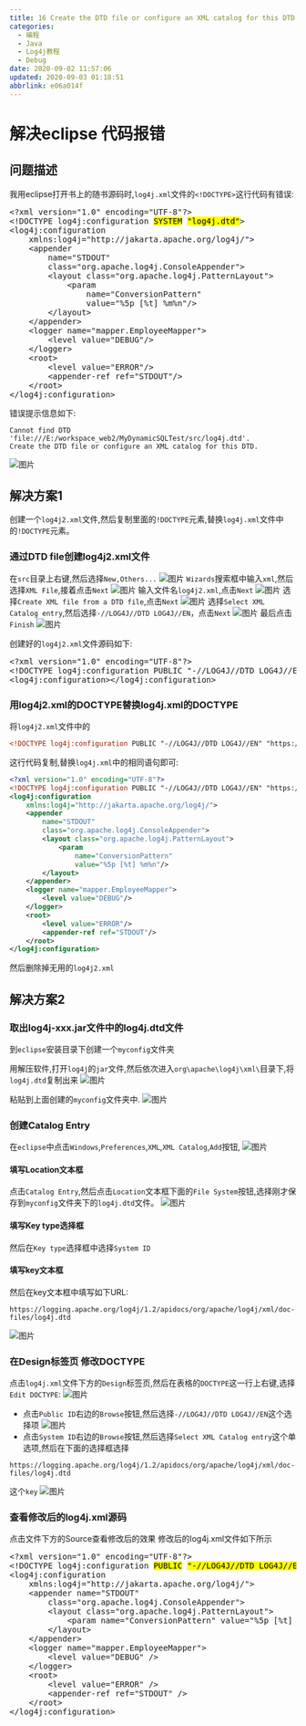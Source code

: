 ```yaml
---
title: 16 Create the DTD file or configure an XML catalog for this DTD
categories: 
  - 编程
  - Java
  - Log4j教程
  - Debug
date: 2020-09-02 11:57:06
updated: 2020-09-03 01:18:51
abbrlink: e06a014f
---
```

# 解决eclipse <!DOCTYPE log4j:configuration SYSTEM"log4j.dtd">代码报错
## 问题描述
我用eclipse打开书上的随书源码时,`log4j.xml`文件的`<!DOCTYPE>`这行代码有错误:
<pre>
&lt;?xml version="1.0" encoding="UTF-8"?&gt;
&lt;!DOCTYPE log4j:configuration <mark>SYSTEM</mark> <mark>"log4j.dtd"</mark>&gt;
&lt;log4j:configuration
    xmlns:log4j="http://jakarta.apache.org/log4j/"&gt;
    &lt;appender
        name="STDOUT"
        class="org.apache.log4j.ConsoleAppender"&gt;
        &lt;layout class="org.apache.log4j.PatternLayout"&gt;
            &lt;param
                name="ConversionPattern"
                value="%5p [%t] %m%n"/&gt;
        &lt;/layout&gt;
    &lt;/appender&gt;
    &lt;logger name="mapper.EmployeeMapper"&gt;
        &lt;level value="DEBUG"/&gt;
    &lt;/logger&gt;
    &lt;root&gt;
        &lt;level value="ERROR"/&gt;
        &lt;appender-ref ref="STDOUT"/&gt;
    &lt;/root&gt;
&lt;/log4j:configuration&gt;
</pre>

错误提示信息如下:
```
Cannot find DTD 'file:///E:/workspace_web2/MyDynamicSQLTest/src/log4j.dtd'.
Create the DTD file or configure an XML catalog for this DTD.
```
![图片](https://raw.githubusercontent.com/lanlan2017/images/master/Blog/Programming/Java/Log4jTutorial/Debug/16/1.png)

## 解决方案1
创建一个`log4j2.xml`文件,然后复制里面的`!DOCTYPE`元素,替换`log4j.xml`文件中的`!DOCTYPE`元素。
### 通过DTD file创建log4j2.xml文件
在`src`目录上右键,然后选择`New,Others...`
![图片](https://raw.githubusercontent.com/lanlan2017/images/master/Blog/Programming/Java/Log4jTutorial/Debug/16/2.png)
`Wizards`搜索框中输入`xml`,然后选择`XML File`,接着点击`Next`
![图片](https://raw.githubusercontent.com/lanlan2017/images/master/Blog/Programming/Java/Log4jTutorial/Debug/16/3.png)
输入文件名`log4j2.xml`,点击`Next`
![图片](https://raw.githubusercontent.com/lanlan2017/images/master/Blog/Programming/Java/Log4jTutorial/Debug/16/4.png)
选择`Create XML file from a DTD file`,点击`Next`
![图片](https://raw.githubusercontent.com/lanlan2017/images/master/Blog/Programming/Java/Log4jTutorial/Debug/16/5.png)
选择`Select XML Catalog entry`,然后选择`-//LOG4J//DTD LOG4J//EN`，点击`Next`
![图片](https://raw.githubusercontent.com/lanlan2017/images/master/Blog/Programming/Java/Log4jTutorial/Debug/16/6.png)
最后点击`Finish`
![图片](https://raw.githubusercontent.com/lanlan2017/images/master/Blog/Programming/Java/Log4jTutorial/Debug/16/7.png)



创建好的`log4j2.xml`文件源码如下:
<pre>
&lt;?xml version="1.0" encoding="UTF-8"?&gt;
&lt;!DOCTYPE log4j:configuration PUBLIC "-//LOG4J//DTD LOG4J//EN" "https://logging.apache.org/log4j/1.2/apidocs/org/apache/log4j/xml/doc-files/log4j.dtd" &gt;
&lt;log4j:configuration&gt;&lt;/log4j:configuration&gt;
</pre>

### 用log4j2.xml的DOCTYPE替换log4j.xml的DOCTYPE
将`log4j2.xml`文件中的
```xml
<!DOCTYPE log4j:configuration PUBLIC "-//LOG4J//DTD LOG4J//EN" "https://logging.apache.org/log4j/1.2/apidocs/org/apache/log4j/xml/doc-files/log4j.dtd" >
```
这行代码复制,替换`log4j.xml`中的相同语句即可:
```xml
<?xml version="1.0" encoding="UTF-8"?>
<!DOCTYPE log4j:configuration PUBLIC "-//LOG4J//DTD LOG4J//EN" "https://logging.apache.org/log4j/1.2/apidocs/org/apache/log4j/xml/doc-files/log4j.dtd" >
<log4j:configuration
    xmlns:log4j="http://jakarta.apache.org/log4j/">
    <appender
        name="STDOUT"
        class="org.apache.log4j.ConsoleAppender">
        <layout class="org.apache.log4j.PatternLayout">
            <param
                name="ConversionPattern"
                value="%5p [%t] %m%n"/>
        </layout>
    </appender>
    <logger name="mapper.EmployeeMapper">
        <level value="DEBUG"/>
    </logger>
    <root>
        <level value="ERROR"/>
        <appender-ref ref="STDOUT"/>
    </root>
</log4j:configuration>
```
然后删除掉无用的`log4j2.xml`

## 解决方案2
### 取出log4j-xxx.jar文件中的log4j.dtd文件
到`eclipse`安装目录下创建一个`myconfig`文件夹

用解压软件,打开`log4j`的`jar`文件,然后依次进入`org\apache\log4j\xml\`目录下,将`log4j.dtd`复制出来
![图片](https://raw.githubusercontent.com/lanlan2017/images/master/Blog/Programming/Java/Log4jTutorial/Debug/16/9.png)

粘贴到上面创建的`myconfig`文件夹中.
![图片](https://raw.githubusercontent.com/lanlan2017/images/master/Blog/Programming/Java/Log4jTutorial/Debug/16/8.png)



### 创建Catalog Entry
在`eclipse`中点击`Windows`,`Preferences`,`XML`,`XML Catalog`,`Add`按钮,
![图片](https://raw.githubusercontent.com/lanlan2017/images/master/Blog/Programming/Java/Log4jTutorial/Debug/16/10.png)

#### 填写Location文本框
点击`Catalog Entry`,然后点击`Location`文本框下面的`File System`按钮,选择刚才保存到`myconfig`文件夹下的`log4j.dtd`文件。
![图片](https://raw.githubusercontent.com/lanlan2017/images/master/Blog/Programming/Java/Log4jTutorial/Debug/16/11.png)


#### 填写Key type选择框
然后在`Key type`选择框中选择`System ID`
#### 填写key文本框
然后在key文本框中填写如下URL:
```
https://logging.apache.org/log4j/1.2/apidocs/org/apache/log4j/xml/doc-files/log4j.dtd
```
![图片](https://raw.githubusercontent.com/lanlan2017/images/master/Blog/Programming/Java/Log4jTutorial/Debug/16/12.png)


### 在Design标签页 修改DOCTYPE
点击`log4j.xml`文件下方的`Design`标签页,然后在表格的`DOCTYPE`这一行上右键,选择`Edit DOCTYPE`:
![图片](https://raw.githubusercontent.com/lanlan2017/images/master/Blog/Programming/Java/Log4jTutorial/Debug/16/13.png)
- 点击`Public ID`右边的`Browse`按钮,然后选择`-//LOG4J//DTD LOG4J//EN`这个选择项
![图片](https://raw.githubusercontent.com/lanlan2017/images/master/Blog/Programming/Java/Log4jTutorial/Debug/16/14.png)
- 点击`System ID`右边的`Browse`按钮,然后选择`Select XML Catalog entry`这个单选项,然后在下面的选择框选择
```
https://logging.apache.org/log4j/1.2/apidocs/org/apache/log4j/xml/doc-files/log4j.dtd
```
这个`key`
![图片](https://raw.githubusercontent.com/lanlan2017/images/master/Blog/Programming/Java/Log4jTutorial/Debug/16/15.png)


<!-- 
Blog/Programming/Java/Log4jTutorial/Debug/16/15
-->
### 查看修改后的log4j.xml源码
点击文件下方的Source查看修改后的效果
修改后的log4j.xml文件如下所示
<pre>
&lt;?xml version="1.0" encoding="UTF-8"?&gt;
&lt;!DOCTYPE log4j:configuration <mark>PUBLIC</mark> <mark>"-//LOG4J//DTD LOG4J//EN"</mark> <mark>"https://logging.apache.org/log4j/1.2/apidocs/org/apache/log4j/xml/doc-files/log4j.dtd"</mark>&gt;
&lt;log4j:configuration
    xmlns:log4j="http://jakarta.apache.org/log4j/"&gt;
    &lt;appender name="STDOUT"
        class="org.apache.log4j.ConsoleAppender"&gt;
        &lt;layout class="org.apache.log4j.PatternLayout"&gt;
            &lt;param name="ConversionPattern" value="%5p [%t] %m%n" /&gt;
        &lt;/layout&gt;
    &lt;/appender&gt;
    &lt;logger name="mapper.EmployeeMapper"&gt;
        &lt;level value="DEBUG" /&gt;
    &lt;/logger&gt;
    &lt;root&gt;
        &lt;level value="ERROR" /&gt;
        &lt;appender-ref ref="STDOUT" /&gt;
    &lt;/root&gt;
&lt;/log4j:configuration&gt;
</pre>
